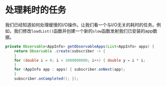 # 处理耗时的任务

我们已经知道如何处理缓慢的I/O操作。让我们看一个与I/O无关的耗时的任务。例如，我们修改`loadList()`函数并创建一个新的`slow`函数发射我们已安装的app数据。

```java
private Observable<AppInfo> getObservableApps(List<AppInfo> apps) {
    return Observable .create(subscriber -> {
    }
    for (double i = 0; i < 1000000000; i++) { double y = i * i;
    }
    for (AppInfo app : apps) { subscriber.onNext(app);
    }
    subscriber.onCompleted(); });
```